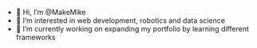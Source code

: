 - 👋 Hi, I’m @MakeMike
- 👀 I’m interested in web development, robotics and data science
- 🌱 I’m currently working on expanding my portfolio by learning different frameworks

<!---
MakeMike/MakeMike is a ✨ special ✨ repository because its `README.md` (this file) appears on your GitHub profile.
You can click the Preview link to take a look at your changes.
--->
